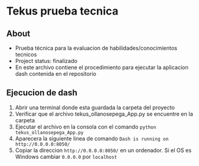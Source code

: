 # Tekus prueba tecnica

## About 

* Prueba técnica para la evaluacion de habilidades/conocimientos tecnicos
* Project status: finalizado
* En este archivo contiene el procedimiento para ejecutar la aplicacion dash contenida en el repositorio


## Ejecucion de dash

1. Abrir una terminal donde esta guardada la carpeta del proyecto
2. Verificar que el archivo tekus_ollanosepega_App.py se encuentre en la carpeta
3. Ejecutar el archivo en la consola con el comando `python tekus_ollanosepega_App.py`
4. Aparecera la siguiente linea de comando `Dash is running on http://0.0.0.0:8050/`
5. Copiar la direccion `http://0.0.0.0:8050/` en un ordenador. Si el OS es Windows cambiar `0.0.0.0` por `localhost`